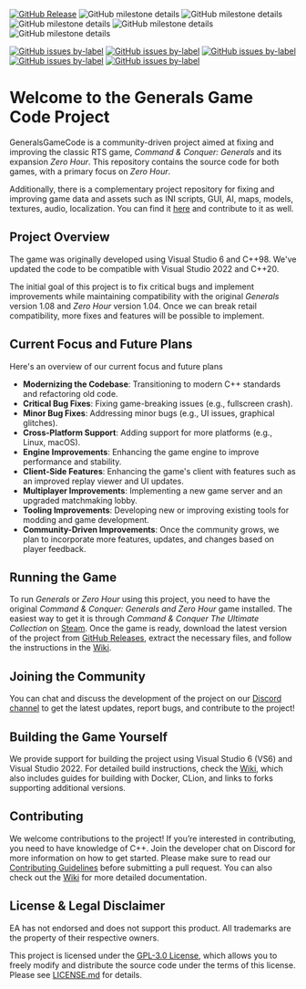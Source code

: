 [![GitHub Release](https://img.shields.io/github/v/release/TheSuperHackers/GeneralsGameCode?include_prereleases&sort=date&display_name=tag&style=flat&label=Release)](https://github.com/TheSuperHackers/GeneralsGameCode/releases)
![GitHub milestone details](https://img.shields.io/github/milestones/progress-percent/TheSuperHackers/GeneralsGameCode/3)
![GitHub milestone details](https://img.shields.io/github/milestones/progress-percent/TheSuperHackers/GeneralsGameCode/1)
![GitHub milestone details](https://img.shields.io/github/milestones/progress-percent/TheSuperHackers/GeneralsGameCode/4)
![GitHub milestone details](https://img.shields.io/github/milestones/progress-percent/TheSuperHackers/GeneralsGameCode/5)
![GitHub milestone details](https://img.shields.io/github/milestones/progress-percent/TheSuperHackers/GeneralsGameCode/6)

[![GitHub issues by-label](https://img.shields.io/github/issues/TheSuperHackers/GeneralsGameCode/bug?style=flat&label=Bug%20Issues&labelColor=%23c4c4c4&color=%23424242)](https://github.com/TheSuperHackers/GeneralsGameCode/issues?q=label%3ABug)
[![GitHub issues by-label](https://img.shields.io/github/issues/TheSuperHackers/GeneralsGameCode/enhancement?style=flat&label=Enhancement%20Issues&labelColor=%23c4c4c4&color=%23424242)](https://github.com/TheSuperHackers/GeneralsGameCode/issues?q=label%3AEnhancement)
[![GitHub issues by-label](https://img.shields.io/github/issues/TheSuperHackers/GeneralsGameCode/major?style=flat&label=Major%20Issues&labelColor=%23c4c4c4&color=%23424242)](https://github.com/TheSuperHackers/GeneralsGameCode/issues?q=label%3AMajor)
[![GitHub issues by-label](https://img.shields.io/github/issues/TheSuperHackers/GeneralsGameCode/critical?style=flat&label=Critical%20Issues&labelColor=%23c4c4c4&color=%23424242)](https://github.com/TheSuperHackers/GeneralsGameCode/issues?q=label%3ACritical)
[![GitHub issues by-label](https://img.shields.io/github/issues/TheSuperHackers/GeneralsGameCode/blocker?style=flat&label=Blocker%20Issues&labelColor=%23c4c4c4&color=%23424242)](https://github.com/TheSuperHackers/GeneralsGameCode/issues?q=label%3ABlocker)

# Welcome to the Generals Game Code Project

GeneralsGameCode is a community-driven project aimed at fixing and improving the classic RTS game, *Command &
Conquer: Generals* and its expansion *Zero Hour*. This repository contains the source code for both games, with a
primary focus on *Zero Hour*.

Additionally, there is a complementary project repository for fixing and improving game data and assets such as
INI scripts, GUI, AI, maps, models, textures, audio, localization. You can find it
[here](https://github.com/TheSuperHackers/GeneralsGamePatch/) and contribute to it as well.

## Project Overview

The game was originally developed using Visual Studio 6 and C++98. We've updated the code to be compatible with Visual
Studio 2022 and C++20.

The initial goal of this project is to fix critical bugs and implement improvements while maintaining compatibility with
the original *Generals* version 1.08 and *Zero Hour* version 1.04. Once we can break retail compatibility, more fixes
and features will be possible to implement.

## Current Focus and Future Plans

Here's an overview of our current focus and future plans

- **Modernizing the Codebase**: Transitioning to modern C++ standards and refactoring old code.
- **Critical Bug Fixes**: Fixing game-breaking issues (e.g., fullscreen crash).
- **Minor Bug Fixes**: Addressing minor bugs (e.g., UI issues, graphical glitches).
- **Cross-Platform Support**: Adding support for more platforms (e.g., Linux, macOS).
- **Engine Improvements**: Enhancing the game engine to improve performance and stability.
- **Client-Side Features**: Enhancing the game's client with features such as an improved replay viewer and UI updates.
- **Multiplayer Improvements**: Implementing a new game server and an upgraded matchmaking lobby.
- **Tooling Improvements**: Developing new or improving existing tools for modding and game development.
- **Community-Driven Improvements**: Once the community grows, we plan to incorporate more features, updates, and
  changes based on player feedback.

## Running the Game

To run *Generals* or *Zero Hour* using this project, you need to have the original *Command & Conquer: Generals and Zero Hour* game
installed. The easiest way to get it is through *Command & Conquer The Ultimate Collection*
on [Steam](https://store.steampowered.com/bundle/39394). Once the game is ready, download the latest version of the
project from [GitHub Releases](https://github.com/TheSuperHackers/GeneralsGameCode/releases), extract the necessary 
files, and follow the instructions in the [Wiki](https://github.com/TheSuperHackers/GeneralsGameCode/wiki).


## Joining the Community

You can chat and discuss the development of the project on our [Discord channel](https://www.community-outpost.com/discord) to get the latest updates,
report bugs, and contribute to the project!

## Building the Game Yourself

We provide support for building the project using Visual Studio 6 (VS6) and Visual Studio 2022. For detailed build
instructions, check the [Wiki](https://github.com/TheSuperHackers/GeneralsGameCode/wiki/build_guides), which also
includes guides for building with Docker, CLion, and links to forks supporting additional versions.

## Contributing

We welcome contributions to the project! If you’re interested in contributing, you need to have knowledge of C++. Join
the developer chat on Discord for more information on how to get started. Please make sure to read our
[Contributing Guidelines](CONTRIBUTING.md) before submitting a pull request. You can also check out 
the [Wiki](https://github.com/TheSuperHackers/GeneralsGameCode/wiki) for more detailed documentation.


## License & Legal Disclaimer

EA has not endorsed and does not support this product. All trademarks are the property of their respective owners.

This project is licensed under the [GPL-3.0 License](https://www.gnu.org/licenses/gpl-3.0.html), which allows you to
freely modify and distribute the source code under the terms of this license. Please see [LICENSE.md](LICENSE.md) 
for details.
